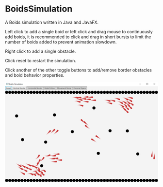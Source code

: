 # BoidsSimulation
A Boids simulation written in Java and JavaFX.

Left click to add a single boid or left click and drag mouse to continuously add boids, it is recommended to click and drag in short bursts to limit the number of boids added to prevent animation slowdown.

Right click to add a single obstacle.

Click reset to restart the simulation.

Click another of the other toggle buttons to add/remove border obstacles and boid behavior properties.

![alt tag](https://github.com/joshxjin/BoidsSimulation/blob/master/UI.png)
